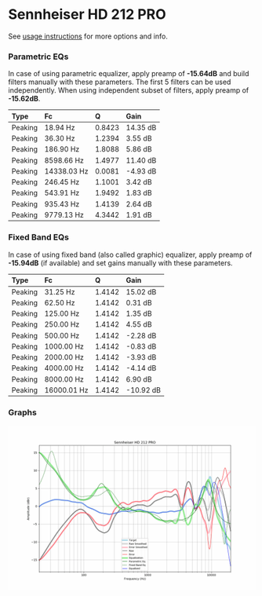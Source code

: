 # Sennheiser HD 212 PRO
See [usage instructions](https://github.com/jaakkopasanen/AutoEq#usage) for more options and info.

### Parametric EQs
In case of using parametric equalizer, apply preamp of **-15.64dB** and build filters manually
with these parameters. The first 5 filters can be used independently.
When using independent subset of filters, apply preamp of **-15.62dB**.

| Type    | Fc          |      Q | Gain     |
|:--------|:------------|:-------|:---------|
| Peaking | 18.94 Hz    | 0.8423 | 14.35 dB |
| Peaking | 36.30 Hz    | 1.2394 | 3.55 dB  |
| Peaking | 186.90 Hz   | 1.8088 | 5.86 dB  |
| Peaking | 8598.66 Hz  | 1.4977 | 11.40 dB |
| Peaking | 14338.03 Hz | 0.0081 | -4.93 dB |
| Peaking | 246.45 Hz   | 1.1001 | 3.42 dB  |
| Peaking | 543.91 Hz   | 1.9492 | 1.83 dB  |
| Peaking | 935.43 Hz   | 1.4139 | 2.64 dB  |
| Peaking | 9779.13 Hz  | 4.3442 | 1.91 dB  |

### Fixed Band EQs
In case of using fixed band (also called graphic) equalizer, apply preamp of **-15.94dB**
(if available) and set gains manually with these parameters.

| Type    | Fc          |      Q | Gain      |
|:--------|:------------|:-------|:----------|
| Peaking | 31.25 Hz    | 1.4142 | 15.02 dB  |
| Peaking | 62.50 Hz    | 1.4142 | 0.31 dB   |
| Peaking | 125.00 Hz   | 1.4142 | 1.35 dB   |
| Peaking | 250.00 Hz   | 1.4142 | 4.55 dB   |
| Peaking | 500.00 Hz   | 1.4142 | -2.28 dB  |
| Peaking | 1000.00 Hz  | 1.4142 | -0.83 dB  |
| Peaking | 2000.00 Hz  | 1.4142 | -3.93 dB  |
| Peaking | 4000.00 Hz  | 1.4142 | -4.14 dB  |
| Peaking | 8000.00 Hz  | 1.4142 | 6.90 dB   |
| Peaking | 16000.01 Hz | 1.4142 | -10.92 dB |

### Graphs
![](./Sennheiser%20HD%20212%20PRO.png)